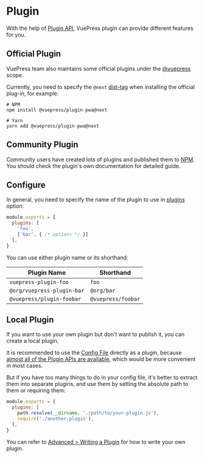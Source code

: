 # Plugin

With the help of [Plugin API](../reference/plugin-api.md), VuePress plugin can provide different features for you.

## Official Plugin

VuePress team also maintains some official plugins under the [@vuepress](https://www.npmjs.com/search?q=%40vuepress%20keywords%3Aplugin) scope.

Currently, you need to specify the `@next` [dist-tag](https://docs.npmjs.com/cli/v7/commands/npm-dist-tag) when installing the official plug-in, for example:

```shell
# NPM
npm install @vuepress/plugin-pwa@next

# Yarn
yarn add @vuepress/plugin-pwa@next
```

## Community Plugin

Community users have created lots of plugins and published them to [NPM](https://www.npmjs.com/search?q=keywords:vuepress-plugin). You should check the plugin's own documentation for detailed guide.

## Configure

In general, you need to specify the name of the plugin to use in [plugins](../reference/plugin-api.md#plugins) option:

```js
module.exports = {
  plugins: [
    'foo',
    ['bar', { /* options */ }]
  ],
}
```

You can use either plugin name or its shorthand:

|        Plugin Name        |      Shorthand      |
|---------------------------|---------------------|
| `vuepress-plugin-foo`     | `foo`               |
| `@org/vuepress-plugin-bar`| `@org/bar`          |
| `@vuepress/plugin-foobar` | `@vuepress/foobar`  |

## Local Plugin

If you want to use your own plugin but don't want to publish it, you can create a local plugin.

It is recommended to use the [Config File](./configuration.md#config-file) directly as a plugin, because [almost all of the Plugin APIs are available](../reference/config.md#plugin-api), which would be more convenient in most cases.

But if you have too many things to do in your config file, it's better to extract them into separate plugins, and use them by setting the absolute path to them or requiring them:

```js
module.exports = {
  plugins: [
    path.resolve(__dirname, './path/to/your-plugin.js'),
    require('./another-plugin'),
  ],
}
```

You can refer to [Advanced > Writing a Plugin](./advanced/plugin.md) for how to write your own plugin.
